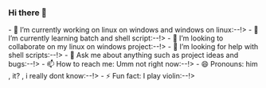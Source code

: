 ### Hi there 👋

<!--
**Nino3245/Nino3245** is a ✨ _special_ ✨ repository because its `README.md` (this file) appears on your GitHub profile.

Here are some ideas to get you started:--!>

- 🔭 I’m currently working on linux on windows and windows on linux:--!>
- 🌱 I’m currently learning batch and shell script:--!>
- 👯 I’m looking to collaborate on my linux on windows project:--!>
- 🤔 I’m looking for help with shell scripts:--!>
- 💬 Ask me about anything such as project ideas and bugs:--!>
- 📫 How to reach me: Umm not right now:--!>
- 😄 Pronouns: him , it? , i really dont know:--!>
- ⚡ Fun fact: I play violin:--!>

